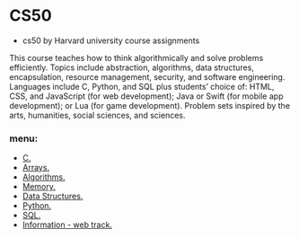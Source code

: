 # CS50
* cs50 by Harvard university course assignments 

This course teaches how to think algorithmically and solve problems efficiently. Topics include abstraction, algorithms, data structures, encapsulation, resource management, security, and software engineering. Languages include C, Python, and SQL plus students’ choice of: HTML, CSS, and JavaScript (for web development); Java or Swift (for mobile app development); or Lua (for game development). Problem sets inspired by the arts, humanities, social sciences, and sciences. 

### menu:
* [C.](https://github.com/nerya0001/CS50/tree/main/cs50%20-%20x/C)
* [Arrays.](https://github.com/nerya0001/CS50/tree/main/cs50%20-%20x/Arrays)
* [Algorithms.](https://github.com/nerya0001/CS50/tree/main/cs50%20-%20x/Algorithms)
* [Memory.](https://github.com/nerya0001/CS50/tree/main/cs50%20-%20x/Memory)
* [Data Structures.](https://github.com/nerya0001/CS50/tree/main/cs50%20-%20x/Data%20Structures)
* [Python.](https://github.com/nerya0001/CS50/tree/main/cs50%20-%20x/Python)
* [SQL.](https://github.com/nerya0001/CS50/tree/main/cs50%20-%20x/SQL)
* [Information - web track.](https://github.com/nerya0001/CS50/tree/main/cs50%20-%20x/Information%20-%20web%20track)
